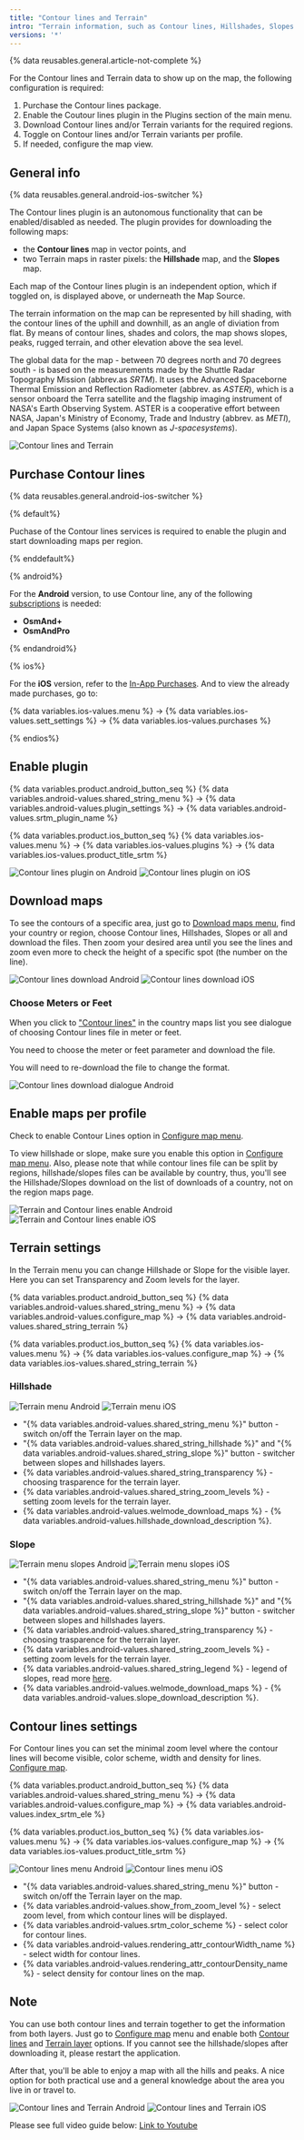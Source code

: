 ```yaml
---
title: "Contour lines and Terrain"
intro: "Terrain information, such as Contour lines, Hillshades, Slopes - helps to build an optimal off-road routes by considering the curvature, extremes, steepness, points of equal height, and other surface shape characteristics of the specific area of travel."
versions: '*'
---
```


{% data reusables.general.article-not-complete %}

For the Contour lines and Terrain data to show up on the map, the following configuration is required:

1. Purchase the Contour lines package.  
2. Enable the Coutour lines plugin in the Plugins section of the main menu.
3. Download Contour lines and/or Terrain variants for the required regions. 
4. Toggle on Contour lines and/or Terrain variants per profile.
5. If needed, configure the map view. 


## General info

{% data reusables.general.android-ios-switcher %}

The Contour lines plugin is an autonomous functionality that can be enabled/disabled as needed. The plugin provides for downloading the following maps: 

- the **Contour lines** map in vector points, and
- two Terrain maps in raster pixels: the **Hillshade** map, and the **Slopes** map. 

Each map of the Contour lines plugin is an independent option, which if toggled on, is displayed above, or underneath the Map Source. 

The terrain information on the map can be represented by hill shading, with the contour lines of the uphill and downhill, as an angle of diviation from flat. By means of contour lines, shades and colors, the map shows slopes, peaks, rugged terrain, and other elevation above the sea level. 

The global data for the map - between 70 degrees north and 70 degrees south - is based on the measurements made by the Shuttle Radar Topography Mission (abbrev.as *SRTM*). It uses the Advanced Spaceborne Thermal Emission and Reflection Radiometer (abbrev. as *ASTER*), which is a sensor onboard the Terra satellite and the flagship imaging instrument of NASA's Earth Observing System. ASTER is a cooperative effort between NASA, Japan's Ministry of Economy, Trade and Industry (abbrev. as *METI*), and Japan Space Systems (also known as *J-spacesystems*).

![Contour lines and Terrain](/assets/images/plugins/contour-lines/contour_lines_terrain.png)

## Purchase Contour lines 

{% data reusables.general.android-ios-switcher %}

{% default%}

Puchase of the Contour lines services is required to enable the plugin and start downloading maps per region. 

{% enddefault%}

{% android%}

For the **Android** version, to use Contour line, any of the following [subscriptions](/osmand/purchases/android#free-and-paid-features) is needed: 

- **OsmAnd+**
- **OsmAndPro**

{% endandroid%}

{% ios%}

For the **iOS** version, refer to the [In-App Purchases](/osmand/purchases/ios#in-app-purchases). And to view the already made purchases, go to:

{% data variables.ios-values.menu %} → {% data variables.ios-values.sett_settings %} → {% data variables.ios-values.purchases %} 

{% endios%}




## Enable plugin 

{% data variables.product.android_button_seq %} {% data variables.android-values.shared_string_menu %} → {% data variables.android-values.plugin_settings %} → {% data variables.android-values.srtm_plugin_name %}

{% data variables.product.ios_button_seq %} {% data variables.ios-values.menu %} → {% data variables.ios-values.plugins %} → {% data variables.ios-values.product_title_srtm %}

![Contour lines plugin on Android](/assets/images/plugins/contour-lines/contour_lines_plugin_android.png) ![Contour lines plugin on iOS](/assets/images/plugins/contour-lines/contour_lines_plugin_ios.png)

## Download maps

To see the contours of a specific area, just go to  [Download maps menu](/osmand/start-with/download-maps#download---main-menu), find your country or region, choose Contour lines, Hillshades, Slopes or all and download the files. Then zoom your desired area until you see the lines and zoom even more to check the height of a specific spot (the number on the line). 

![Contour lines download Android](/assets/images/plugins/contour-lines/contour_lines_plugin_download_android.png) ![Contour lines download iOS](/assets/images/plugins/contour-lines/contour_lines_plugin_download_ios.png)


### Choose Meters or Feet

When you click to ["Contour lines"](/osmand/plugins/contour-lines#downloading-files-and-enable-on-the-map) in the country maps list you see dialogue of choosing Contour lines file in meter or feet. 

You need to choose the meter or feet parameter and download the file.

You will need to re-download the file to change the format.

![Contour lines download dialogue Android](/assets/images/plugins/contour-lines/contour_lines_plugin_download_dialogue_android.png)


## Enable maps per profile

Check to enable Contour Lines option in [Configure map menu](/osmand/map/vector-maps#contour-lines).

To view hillshade or slope, make sure you enable this option in  [Configure map menu](/osmand/map/raster-maps#hillshade--slope). Also, please note that while contour lines file can be split by regions, hillshade/slopes files can be available by country, thus, you'll see the Hillshade/Slopes download on the list of downloads of a country, not on the region maps page.

![Terrain and Contour lines enable Android](/assets/images/plugins/contour-lines/contour_lines_terrain_enable_android.png) ![Terrain and Contour lines enable iOS](/assets/images/plugins/contour-lines/contour_lines_terrain_enable_ios.png)


## Terrain settings

In the  Terrain  menu you can change Hillshade or Slope for the visible layer. Here you can set Transparency and Zoom levels for the layer.

{% data variables.product.android_button_seq %} {% data variables.android-values.shared_string_menu %} → {% data variables.android-values.configure_map %} → {% data variables.android-values.shared_string_terrain %}

{% data variables.product.ios_button_seq %} {% data variables.ios-values.menu %} → {% data variables.ios-values.configure_map %} → {% data variables.ios-values.shared_string_terrain %}

### Hillshade

![Terrain menu Android](/assets/images/plugins/contour-lines/terrain_menu_android.png) ![Terrain menu iOS](/assets/images/plugins/contour-lines/terrain_menu_ios.png) 

- "{% data variables.android-values.shared_string_menu %}" button - switch on/off the Terrain layer on the map.
- "{% data variables.android-values.shared_string_hillshade %}" and "{% data variables.android-values.shared_string_slope %}" button - switcher between slopes and hillshades layers.
- {% data variables.android-values.shared_string_transparency %} - choosing trasparence for the terrain layer.
- {% data variables.android-values.shared_string_zoom_levels %} - setting zoom levels for the terrain layer.
- {% data variables.android-values.welmode_download_maps %} - {% data variables.android-values.hillshade_download_description %}.

### Slope

![Terrain menu slopes Android](/assets/images/plugins/contour-lines/terrain_menu_slopes_android.png) ![Terrain menu slopes iOS](/assets/images/plugins/contour-lines/terrain_menu_slopes_ios.png) 

- "{% data variables.android-values.shared_string_menu %}" button - switch on/off the Terrain layer on the map.
- "{% data variables.android-values.shared_string_hillshade %}" and "{% data variables.android-values.shared_string_slope %}" button - switcher between slopes and hillshades layers.
- {% data variables.android-values.shared_string_transparency %} - choosing trasparence for the terrain layer.
- {% data variables.android-values.shared_string_zoom_levels %} - setting zoom levels for the terrain layer.
- {% data variables.android-values.shared_string_legend %} - legend of slopes, read more [here](https://en.m.wikipedia.org/wiki/Grade_(slope)).
- {% data variables.android-values.welmode_download_maps %} - {% data variables.android-values.slope_download_description %}.

## Contour lines settings

For Contour lines you can set the minimal zoom level where the contour lines will become visible, color scheme, width and density for lines.
[Configure map](/osmand/map/vector-maps#contour-lines).

{% data variables.product.android_button_seq %} {% data variables.android-values.shared_string_menu %} → {% data variables.android-values.configure_map %} → {% data variables.android-values.index_srtm_ele %}

{% data variables.product.ios_button_seq %} {% data variables.ios-values.menu %} → {% data variables.ios-values.configure_map %} → {% data variables.ios-values.product_title_srtm %}

![Contour lines menu Android](/assets/images/plugins/contour-lines/contour_lines_menu_android.png) ![Contour lines menu iOS](/assets/images/plugins/contour-lines/contour_lines_menu_ios.png) 


- "{% data variables.android-values.shared_string_menu %}" button - switch on/off the Terrain layer on the map.
- {% data variables.android-values.show_from_zoom_level %} - select zoom level, from which contour lines will be displayed.
- {% data variables.android-values.srtm_color_scheme %} - select color for contour lines.
- {% data variables.android-values.rendering_attr_contourWidth_name %} - select width for contour lines.
- {% data variables.android-values.rendering_attr_contourDensity_name %} - select density for contour lines on the map.

## Note

You can use both contour lines and terrain together to get the information from both layers. Just go to  [Configure map](/osmand/map/configure-map-menu)  menu and enable both  [Contour lines](/osmand/map/vector-maps#contour-lines)  and  [Terrain layer](/osmand/map/raster-maps#hillshade--slope)  options. If you cannot see the hillshade/slopes after downloading it, please restart the application.

After that, you'll be able to enjoy a map with all the hills and peaks. A nice option for both practical use and a general knowledge about the area you live in or travel to.

![Contour lines and Terrain Android](/assets/images/plugins/contour-lines/contour_lines_terrain_android.png) ![Contour lines and Terrain iOS](/assets/images/plugins/contour-lines/contour_lines_terrain_ios.png) 

Please see full video guide below:
[Link to Youtube](https://www.youtube.com/watch?v=z8kp_M3FKoc&feature=emb_logo&ab_channel=BartEisenberg)

